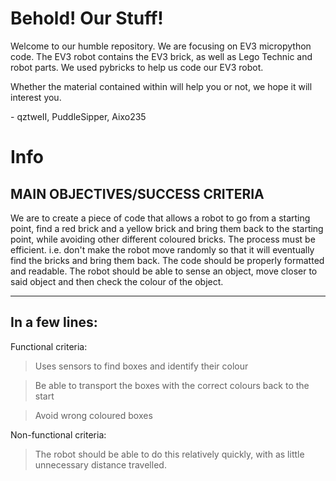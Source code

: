 # Behold! Our Stuff!

Welcome to our humble repository. We are focusing on EV3 micropython code. The EV3 robot contains the EV3 brick, as well as Lego Technic and robot parts. We used pybricks to help us code our EV3 robot. 

Whether the material contained within will help you or not, we hope it will interest you. 

\- qztweII, PuddleSipper, Aixo235

# Info

## MAIN OBJECTIVES/SUCCESS CRITERIA

We are to create a piece of code that allows a robot to go from a starting point, find a red brick and a yellow brick and bring them back to the starting point, while avoiding other different coloured bricks. The process must be efficient. i.e. don't make the robot move randomly so that it will eventually find the bricks and bring them back. The code should be properly formatted and readable. The robot should be able to sense an object, move closer to said object and then check the colour of the object.

---
## In a few lines:

Functional criteria:

> Uses sensors to find boxes and identify their colour

> Be able to transport the boxes with the correct colours back to the start

> Avoid wrong coloured boxes

Non-functional criteria:

> The robot should be able to do this relatively quickly, with as little unnecessary distance travelled. 

